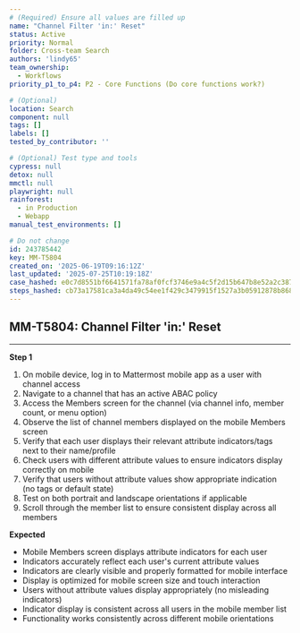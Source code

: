 ```yaml
---
# (Required) Ensure all values are filled up
name: "Channel Filter 'in:' Reset"
status: Active
priority: Normal
folder: Cross-team Search
authors: 'lindy65'
team_ownership:
  - Workflows
priority_p1_to_p4: P2 - Core Functions (Do core functions work?)

# (Optional)
location: Search
component: null
tags: []
labels: []
tested_by_contributor: ''

# (Optional) Test type and tools
cypress: null
detox: null
mmctl: null
playwright: null
rainforest:
  - in Production
  - Webapp
manual_test_environments: []

# Do not change
id: 243785442
key: MM-T5804
created_on: '2025-06-19T09:16:12Z'
last_updated: '2025-07-25T10:19:18Z'
case_hashed: e0c7d8551bf6641571fa78af0fcf3746e9a4c5f2d15b647b8e52a2c3873e9b53adc9247a838fdf025ac9e15063634242
steps_hashed: cb73a17581ca3a4da49c54ee1f429c3479915f1527a3b05912878b868952dc6518910356adf8305533a2f9ea062012c2
---
```


<!-- (Auto-generated) Based on frontmatter's "key" and "name" -->

## MM-T5804: Channel Filter 'in:' Reset

---

**Step 1**

1. On mobile device, log in to Mattermost mobile app as a user with channel access
2. Navigate to a channel that has an active ABAC policy
3. Access the Members screen for the channel (via channel info, member count, or menu option)
4. Observe the list of channel members displayed on the mobile Members screen
5. Verify that each user displays their relevant attribute indicators/tags next to their name/profile
6. Check users with different attribute values to ensure indicators display correctly on mobile
7. Verify that users without attribute values show appropriate indication (no tags or default state)
8. Test on both portrait and landscape orientations if applicable
9. Scroll through the member list to ensure consistent display across all members

**Expected**

- Mobile Members screen displays attribute indicators for each user
- Indicators accurately reflect each user's current attribute values
- Indicators are clearly visible and properly formatted for mobile interface
- Display is optimized for mobile screen size and touch interaction
- Users without attribute values display appropriately (no misleading indicators)
- Indicator display is consistent across all users in the mobile member list
- Functionality works consistently across different mobile orientations
